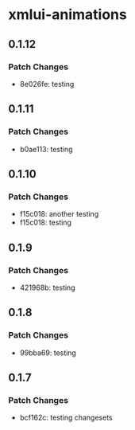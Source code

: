 # xmlui-animations

## 0.1.12

### Patch Changes

- 8e026fe: testing

## 0.1.11

### Patch Changes

- b0ae113: testing

## 0.1.10

### Patch Changes

- f15c018: another testing
- f15c018: testing

## 0.1.9

### Patch Changes

- 421968b: testing

## 0.1.8

### Patch Changes

- 99bba69: testing

## 0.1.7

### Patch Changes

- bcf162c: testing changesets
